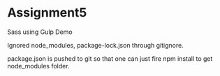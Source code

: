 # Assignment5
 Sass using Gulp Demo

Ignored node_modules, package-lock.json through gitignore.

package.json is pushed to git so that one can just fire npm install to get node_modules folder.
